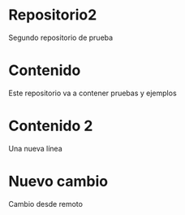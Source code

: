 # Repositorio2
Segundo repositorio de prueba

# Contenido
Este repositorio va a contener pruebas y ejemplos

# Contenido 2
Una nueva línea

# Nuevo cambio
Cambio desde remoto

